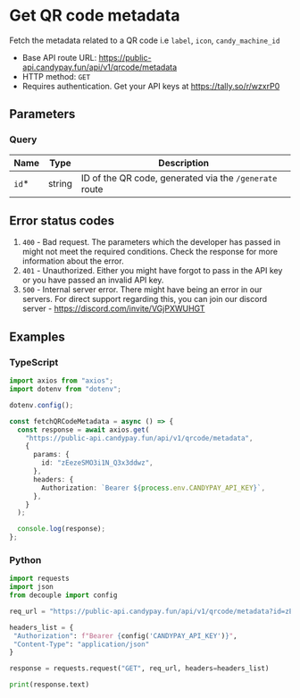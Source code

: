 # Get QR code metadata

Fetch the metadata related to a QR code i.e `label`, `icon`, `candy_machine_id`

- Base API route URL: https://public-api.candypay.fun/api/v1/qrcode/metadata
- HTTP method: `GET`
- Requires authentication. Get your API keys at https://tally.so/r/wzxrP0

## Parameters

### Query

| Name   | Type   | Description                                            |
| ------ | ------ | ------------------------------------------------------ |
| `id`\* | string | ID of the QR code, generated via the `/generate` route |

## Error status codes

1. `400` - Bad request. The parameters which the developer has passed in might not meet the required conditions. Check the response for more information about the error.
2. `401` - Unauthorized. Either you might have forgot to pass in the API key or you have passed an invalid API key.
3. `500` - Internal server error. There might have being an error in our servers. For direct support regarding this, you can join our discord server - https://discord.com/invite/VGjPXWUHGT

## Examples

### TypeScript

```ts
import axios from "axios";
import dotenv from "dotenv";

dotenv.config();

const fetchQRCodeMetadata = async () => {
  const response = await axios.get(
    "https://public-api.candypay.fun/api/v1/qrcode/metadata",
    {
      params: {
        id: "zEezeSMO3i1N_Q3x3ddwz",
      },
      headers: {
        Authorization: `Bearer ${process.env.CANDYPAY_API_KEY}`,
      },
    }
  );

  console.log(response);
};
```

### Python

```py
import requests
import json
from decouple import config

req_url = "https://public-api.candypay.fun/api/v1/qrcode/metadata?id=zEezeSMO3i1N_Q3x3ddwz"

headers_list = {
 "Authorization": f"Bearer {config('CANDYPAY_API_KEY')}",
 "Content-Type": "application/json"
}

response = requests.request("GET", req_url, headers=headers_list)

print(response.text)
```
